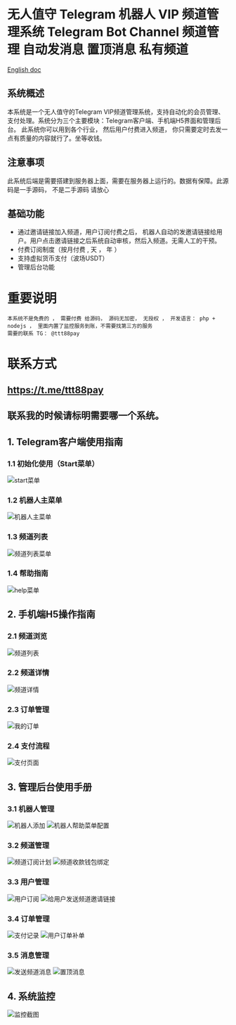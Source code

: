 # 无人值守  Telegram 机器人 VIP 频道管理系统 Telegram Bot Channel 频道管理 自动发消息 置顶消息 私有频道
[English doc](./en.md)


## 系统概述
本系统是一个无人值守的Telegram VIP频道管理系统，支持自动化的会员管理、支付处理。系统分为三个主要模块：Telegram客户端、手机端H5界面和管理后台。
此系统你可以用到各个行业， 然后用户付费进入频道， 你只需要定时去发一点有质量的内容就行了。坐等收钱。
## 注意事项
此系统后端是需要搭建到服务器上面，需要在服务器上运行的。数据有保障。此源码是一手源码， 不是二手源码 请放心

## 基础功能
- 通过邀请链接加入频道，用户订阅付费之后， 机器人自动的发邀请链接给用户。用户点击邀请链接之后系统自动审核，然后入频道。无需人工的干预。
- 付费订阅制度（按月付费 , 天 ， 年 ）
- 支持虚拟货币支付（波场USDT）
- 管理后台功能

# 重要说明
~~~
本系统不是免费的 ， 需要付费 给源码， 源码无加密， 无授权 ， 开发语言： php + nodejs ， 里面内置了监控服务到账，不需要找第三方的服务
需要的联系 TG： @ttt88pay
~~~
# 联系方式
## https://t.me/ttt88pay
## 联系我的时候请标明需要哪一个系统。
## 1. Telegram客户端使用指南

### 1.1 初始化使用（Start菜单）
![start菜单](image/telegram_client/start_menu.png)

### 1.2 机器人主菜单
![机器人主菜单](image/telegram_client/bot_main_menu.png)

### 1.3 频道列表
![频道列表菜单](image/telegram_client/channel_list_menu.png)

### 1.4 帮助指南
![help菜单](image/telegram_client/help_menu.png)

## 2. 手机端H5操作指南

### 2.1 频道浏览
![频道列表](image/h5/channel_list.png)

### 2.2 频道详情
![频道详情](image/h5/channel_detail.png)

### 2.3 订单管理
![我的订单](image/h5/my_orders.png)

### 2.4 支付流程
![支付页面](image/h5/payment_page.png)

## 3. 管理后台使用手册

### 3.1 机器人管理
![机器人添加](image/admin_manager/bot_add.png)
![机器人帮助菜单配置](image/admin_manager/bot_help_menu_config.png)

### 3.2 频道管理
![频道订阅计划](image/admin_manager/channel_subscription_plan.png)
![频道收款钱包绑定](image/admin_manager/channel_wallet_binding.png)

### 3.3 用户管理
![用户订阅](image/admin_manager/user_subscription.png)
![给用户发送频道邀请链接](image/admin_manager/send_channel_invite.png)

### 3.4 订单管理
![支付记录](image/admin_manager/payment_records.png)
![用户订单补单](image/admin_manager/order_reissue.png)

### 3.5 消息管理
![发送频道消息](image/admin_manager/send_channel_message.png)
![置顶消息](image/admin_manager/pin_message.png)

## 4. 系统监控
![监控截图](image/monitor/system_monitor.png)



